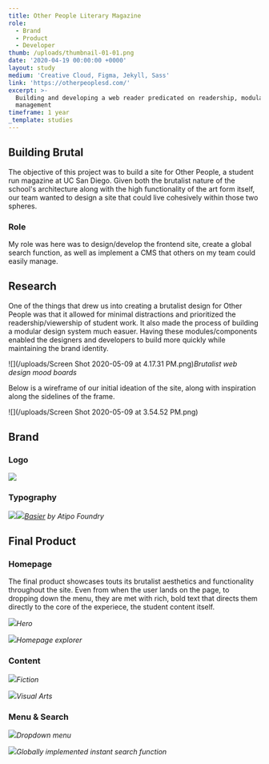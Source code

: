 ```yaml
---
title: Other People Literary Magazine
role:
  - Brand
  - Product
  - Developer
thumb: /uploads/thumbnail-01-01.png
date: '2020-04-19 00:00:00 +0000'
layout: study
medium: 'Creative Cloud, Figma, Jekyll, Sass'
link: 'https://otherpeoplesd.com/'
excerpt: >-
  Building and developing a web reader predicated on readership, modularity, and
  management
timeframe: 1 year
_template: studies
---
```



## Building Brutal

The objective of this project was to build a site for Other People, a student run magazine at UC San Diego. Given both the brutalist nature of the school's architecture along with the high functionality of the art form itself, our team wanted to design a site that could live cohesively within those two spheres.

### Role

My role was here was to design/develop the frontend site, create a global search function, as well as implement a CMS that others on my team could easily manage.

## Research

One of the things that drew us into creating a brutalist design for Other People was that it allowed for minimal distractions and prioritized the readership/viewership of student work. It also made the process of building a modular design system much easuer. Having these modules/components enabled the designers and developers to build more quickly while maintaining the brand identity.

![](/uploads/Screen Shot 2020-05-09 at 4.17.31 PM.png)_Brutalist web design mood boards_

Below is a wireframe of our initial ideation of the site, along with inspiration along the sidelines of the frame.

![](/uploads/Screen Shot 2020-05-09 at 3.54.52 PM.png)

## Brand

### Logo
![](/uploads/56E20A87-FC33-4B52-9B77-0669479E46D3.JPG)

### Typography
![](/uploads/basier-font-06.jpg)![](/uploads/basier-font-03.jpg)_[Basier](https://www.atipofoundry.com/fonts/basier) by Atipo Foundry_

## Final Product
### Homepage
The final product showcases touts its brutalist aesthetics and functionality throughout the site. Even from when the user lands on the page, to dropping down the menu, they are met with rich, bold text that directs them directly to the core of the experiece, the student content itself.

![](/uploads/otherpeople01.png)_Hero_

![](/uploads/otherpeople02.png)_Homepage explorer_

### Content

![](/uploads/otherpeople04.png)_Fiction_

![](/uploads/otherpeople05.png)_Visual Arts_

### Menu & Search

![](/uploads/otherpeople07.png)_Dropdown menu_

![](/uploads/otherpeople06.png)_Globally implemented instant search function_
